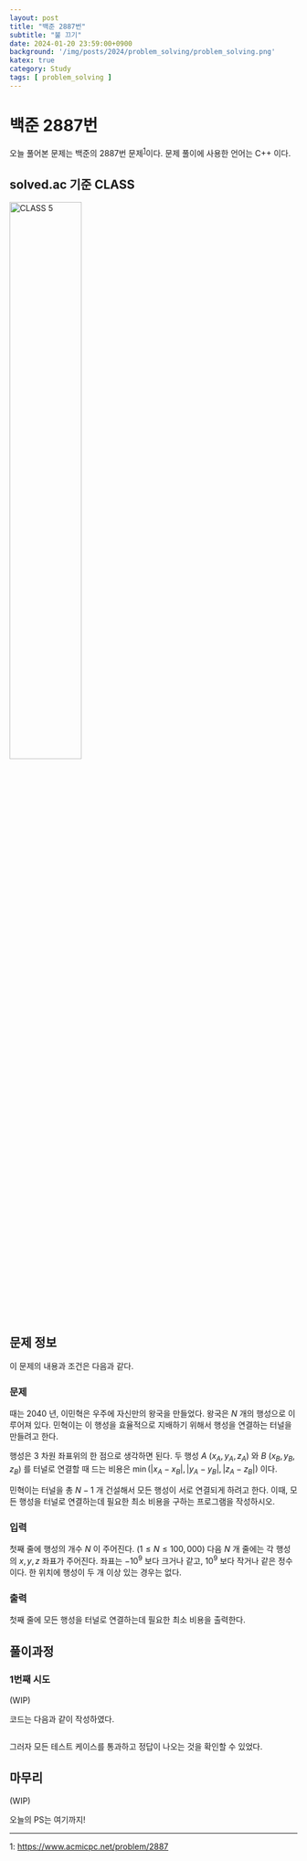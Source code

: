 ```yaml
---
layout: post
title: "백준 2887번"
subtitle: "불 끄기"
date: 2024-01-20 23:59:00+0900
background: '/img/posts/2024/problem_solving/problem_solving.png'
katex: true
category: Study
tags: [ problem_solving ]
---
```


# 백준 2887번

오늘 풀어본 문제는 백준의 2887번 문제<sup>[1](#footnote_1)</sup>이다. 문제 풀이에 사용한 언어는 C++ 이다.

## solved.ac 기준 CLASS

<img src="https://static.solved.ac/class/c5.svg" width="50%" height="50%" alt="CLASS 5">

## 문제 정보

이 문제의 내용과 조건은 다음과 같다.

### 문제

때는 $2040$ 년, 이민혁은 우주에 자신만의 왕국을 만들었다. 왕국은 $N$ 개의 행성으로 이루어져 있다. 민혁이는 이 행성을 효율적으로 지배하기 위해서 행성을 연결하는 터널을 만들려고 한다.

행성은 $3$ 차원 좌표위의 한 점으로 생각하면 된다. 두 행성 $A$ $(x_A, y_A, z_A)$ 와 $B$ $(x_B, y_B, z_B)$ 를 터널로 연결할 때 드는 비용은 $\min(\vert x_A-x_B \vert, \vert y_A-y_B \vert, \vert z_A-z_B \vert)$ 이다.

민혁이는 터널을 총 $N-1$ 개 건설해서 모든 행성이 서로 연결되게 하려고 한다. 이때, 모든 행성을 터널로 연결하는데 필요한 최소 비용을 구하는 프로그램을 작성하시오.

### 입력

첫째 줄에 행성의 개수 $N$ 이 주어진다. $(1 \le N \le 100,000)$ 다음 $N$ 개 줄에는 각 행성의 $x, y, z$ 좌표가 주어진다. 좌표는 $-10^9$ 보다 크거나 같고, $10^9$ 보다 작거나 같은 정수이다. 한 위치에 행성이 두 개 이상 있는 경우는 없다. 

### 출력

첫째 줄에 모든 행성을 터널로 연결하는데 필요한 최소 비용을 출력한다.

## 풀이과정

### 1번째 시도

(WIP)

코드는 다음과 같이 작성하였다.

```cpp

```

그러자 모든 테스트 케이스를 통과하고 정답이 나오는 것을 확인할 수 있었다.

## 마무리

(WIP)

오늘의 PS는 여기까지!

---
<a name="footnote_1">1</a>: <https://www.acmicpc.net/problem/2887>  